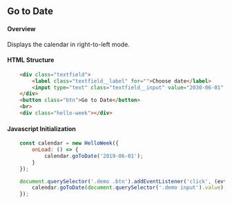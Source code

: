 ## Go to Date

#### Overview
Displays the calendar in right-to-left mode.

#### HTML Structure
```html
    <div class="textfield">
        <label class="textfield__label" for="">Choose date</label>
        <input type="text" class="textfield__input" value="2030-06-01" />
    </div>
    <button class="btn">Go to Date</button>
    <br>
    <div class="hello-week"></div>
```

#### Javascript Initialization
```js
    const calendar = new HelloWeek({
        onLoad: () => {
            calendar.goToDate('2019-06-01');
        }
    });

    document.querySelector('.demo .btn').addEventListener('click', (evt) => {
        calendar.goToDate(document.querySelector('.demo input').value);
    });

```
